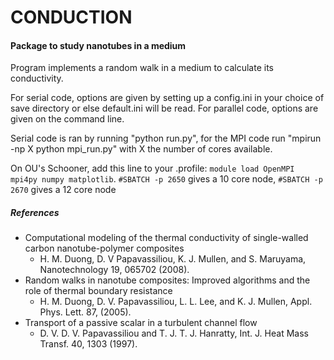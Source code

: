 # CONDUCTION
#### Package to study nanotubes in a medium

Program implements a random walk in a medium to calculate its conductivity.

For serial code, options are given by setting up a config.ini in your choice of save directory
or else default.ini will be read. For parallel code, options are given on the command line.

Serial code is ran by running "python run.py", for the MPI code
run "mpirun -np X python mpi_run.py" with X the number of cores available.

On OU's Schooner, add this line to your .profile:
`module load OpenMPI mpi4py numpy matplotlib`. `#SBATCH -p 2650` gives a 10 core node, `#SBATCH -p 2670`
gives a 12 core node

##### References

* Computational modeling of the thermal conductivity of single-walled carbon nanotube-polymer composites
  * H. M. Duong, D. V Papavassiliou, K. J. Mullen, and S. Maruyama, Nanotechnology 19, 065702 (2008).
* Random walks in nanotube composites: Improved algorithms and the role of thermal boundary resistance
  * H. M. Duong, D. V. Papavassiliou, L. L. Lee, and K. J. Mullen, Appl. Phys. Lett. 87, (2005).
* Transport of a passive scalar in a turbulent channel flow
  * D. V. D. V. Papavassiliou and T. J. T. J. Hanratty, Int. J. Heat Mass Transf. 40, 1303 (1997).